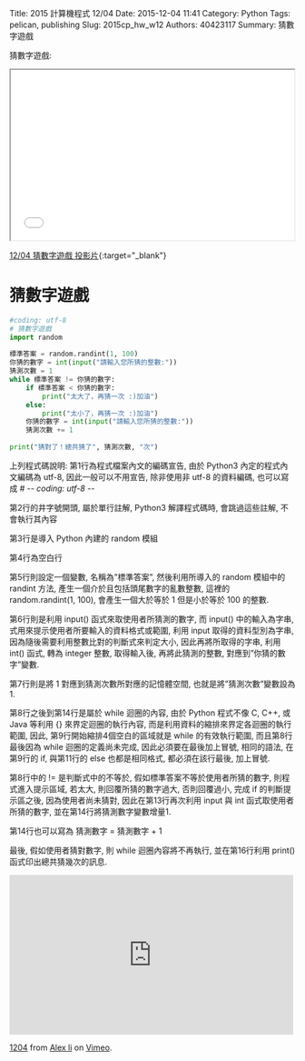 Title: 2015 計算機程式 12/04
Date: 2015-12-04 11:41
Category: Python
Tags: pelican, publishing
Slug: 2015cp_hw_w12
Authors: 40423117
Summary: 猜數字遊戲

猜數字遊戲:

<iframe src="40423117_cp_w11_p.html" width="500" height="300"></iframe>

[12/04 猜數字遊戲 投影片](40423117_cp_w11_p.html){:target="_blank"}

猜數字遊戲
==========

~~~python
#coding: utf-8
# 猜數字遊戲
import random
   
標準答案 = random.randint(1, 100)
你猜的數字 = int(input("請輸入您所猜的整數:"))
猜測次數 = 1
while 標準答案 != 你猜的數字:
    if 標準答案 < 你猜的數字:
        print("太大了，再猜一次 :)加油")
    else:
        print("太小了，再猜一次 :)加油")
    你猜的數字 = int(input("請輸入您所猜的整數:"))
    猜測次數 += 1
   
print("猜對了！總共猜了", 猜測次數, "次")
~~~

上列程式碼說明:
第1行為程式檔案內文的編碼宣告, 由於 Python3 內定的程式內文編碼為 utf-8, 因此一般可以不用宣告, 除非使用非 utf-8 的資料編碼, 也可以寫成 # -*- coding: utf-8 -*-

第2行的井字號開頭, 屬於單行註解, Python3 解譯程式碼時, 會跳過這些註解, 不會執行其內容

第3行是導入 Python 內建的 random 模組

第4行為空白行

第5行則設定一個變數, 名稱為”標準答案”, 然後利用所導入的 random 模組中的 randint 方法, 產生一個介於且包括頭尾數字的亂數整數, 這裡的 random.randint(1, 100), 會產生一個大於等於 1 但是小於等於 100 的整數.

第6行則是利用 input() 函式來取使用者所猜測的數字, 而 input() 中的輸入為字串, 式用來提示使用者所要輸入的資料格式或範圍, 利用 input 取得的資料型別為字串, 因為隨後需要利用整數比對的判斷式來判定大小, 因此再將所取得的字串, 利用 int() 函式, 轉為 integer 整數, 取得輸入後, 再將此猜測的整數, 對應到”你猜的數字”變數.

第7行則是將 1 對應到猜測次數所對應的記憶體空間, 也就是將”猜測次數”變數設為 1.

第8行之後到第14行是屬於 while 迴圈的內容, 由於 Python 程式不像 C, C++, 或 Java 等利用 {} 來界定迴圈的執行內容, 而是利用資料的縮排來界定各迴圈的執行範圍, 因此, 第9行開始縮排4個空白的區域就是 while 的有效執行範圍, 而且第8行最後因為 while 迴圈的定義尚未完成, 因此必須要在最後加上冒號, 相同的語法, 在第9行的 if, 與第11行的 else 也都是相同格式, 都必須在該行最後, 加上冒號.

第8行中的 != 是判斷式中的不等於, 假如標準答案不等於使用者所猜的數字, 則程式進入提示區域, 若太大, 則回覆所猜的數字過大, 否則回覆過小, 完成 if 的判斷提示區之後, 因為使用者尚未猜對, 因此在第13行再次利用 input 與 int 函式取使用者所猜的數字, 並在第14行將猜測數字變數增量1.

第14行也可以寫為 猜測數字 = 猜測數字 + 1

最後, 假如使用者猜對數字, 則 while 迴圈內容將不再執行, 並在第16行利用 print() 函式印出總共猜幾次的訊息.

<iframe src="https://player.vimeo.com/video/151271111" width="500" height="281" frameborder="0" webkitallowfullscreen mozallowfullscreen allowfullscreen></iframe> <p><a href="https://vimeo.com/151271111">1204</a> from <a href="https://vimeo.com/user44960495">Alex li</a> on <a href="https://vimeo.com">Vimeo</a>.</p>
